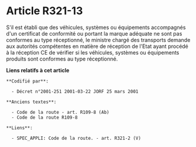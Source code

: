# Article R321-13

S'il est établi que des véhicules, systèmes ou équipements accompagnés d'un certificat de conformité ou portant la marque
adéquate ne sont pas conformes au type réceptionné, le ministre chargé des transports demande aux autorités compétentes en
matière de réception de l'Etat ayant procédé à la réception CE de vérifier si les véhicules, systèmes ou équipements produits
sont conformes au type réceptionné.

**Liens relatifs à cet article**

	**Codifié par**:

	  - Décret n°2001-251 2001-03-22 JORF 25 mars 2001

	**Anciens textes**:

	  - Code de la route - art. R109-8 (Ab)
	  - Code de la route R109-8

	**Liens**:

	  - SPEC_APPLI: Code de la route. - art. R321-2 (V)
